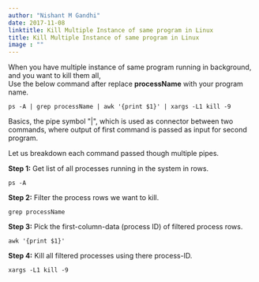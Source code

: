 ```yaml
---
author: "Nishant M Gandhi"
date: 2017-11-08
linktitle: Kill Multiple Instance of same program in Linux
title: Kill Multiple Instance of same program in Linux
image : ""
---
```


When you have multiple instance of same program running in background, <br/>
and you want to kill them all, <br/>
Use the below command after replace **processName** with your program name.


    ps -A | grep processName | awk '{print $1}' | xargs -L1 kill -9

Basics, the pipe symbol "|", which is used as connector between two commands, where output of first command is passed as input for second program.

Let us breakdown each command passed though multiple pipes.

**Step 1:** Get list of all processes running in the system in rows. <br/>

    ps -A

**Step 2:** Filter the process rows we want to kill. <br/>
    
    grep processName

**Step 3:** Pick the first-column-data (process ID) of filtered process rows.

    awk '{print $1}'

**Step 4:** Kill all filtered processes using there process-ID.

    xargs -L1 kill -9
